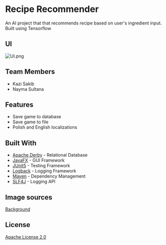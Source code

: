 # Recipe Recommender
An AI project that that recommends recipe based on user's ingredient input. Built using Tensorflow

## UI
![UI.png](https://github.com/kzsakib/recipe-recommender/assets/101088043/50c5a542-210f-4cc6-b6c8-ea40d43b574c)

## Team Members
* Kazi Sakib
* Nayma Sultana


## Features
* Save game to database
* Save game to file
* Polish and English localizations


## Built With
* [Apache Derby](https://db.apache.org/derby/) - Relational Database 
* [JavaFX](https://openjfx.io/) - GUI Framework
* [JUnit5](https://junit.org/junit5/) - Testing Framework
* [Logback](http://logback.qos.ch/) - Logging Framework
* [Maven](https://maven.apache.org/) - Dependency Management
* [SLF4J](http://www.slf4j.org/) - Logging API

## Image sources
[Background](https://www.micestro.com/work-imagery?lightbox=dataItem-jk9abbp7)

## License
[Apache License 2.0](https://github.com/JuliaSzymanska/Sudoku_Game/blob/master/LICENSE)

